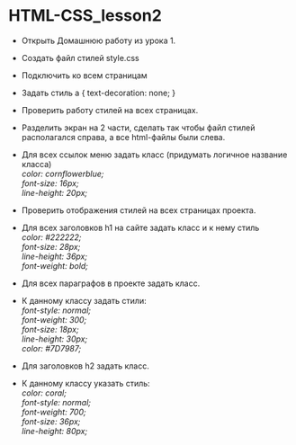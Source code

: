 # HTML-CSS_lesson2

- Открыть Домашнюю работу из урока 1.
- Создать файл стилей style.css
- Подключить ко всем страницам
- Задать стиль a { text-decoration: none; }
- Проверить работу стилей на всех страницах.
- Разделить экран на 2 части, сделать так чтобы файл стилей располагался справа, а все html-файлы были слева.
- Для всех ссылок меню задать класс (придумать логичное название класса)<br/>
_color: cornflowerblue;_<br/>
_font-size: 16px;_<br/>
_line-height: 20px;_<br/>

- Проверить отображения стилей на всех страницах проекта.
- Для всех заголовков h1 на сайте задать класс и к нему стиль<br/>
_color: #222222;_ <br/>
_font-size: 28px;_ <br/>
_line-height: 36px;_ <br/>
_font-weight: bold;_ <br/>
- Для всех параграфов в проекте задать класс.
- К данному классу задать стили:<br/>
_font-style: normal;_<br/>
_font-weight: 300;_<br/>
_font-size: 18px;_<br/>
_line-height: 30px;_<br/>
_color: #7D7987;_<br/>
- Для заголовков h2 задать класс.
- К данному классу указать стиль:<br/>
_color: coral;_<br/>
_font-style: normal;_<br/>
_font-weight: 700;_<br/>
_font-size: 36px;_<br/>
_line-height: 80px;_
